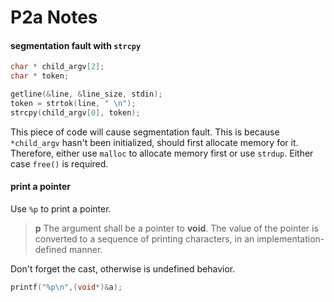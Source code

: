 # P2a Notes

#### segmentation fault with `strcpy`

```C
char * child_argv[2];
char * token;

getline(&line, &line_size, stdin);
token = strtok(line, " \n");
strcpy(child_argv[0], token);
```

This piece of code will cause segmentation fault. This is because `*child_argv` hasn't been initialized, should first allocate memory for it. Therefore, either use `malloc` to allocate memory first or use `strdup`. Either case `free()` is required.

#### print a pointer

Use `%p` to print a pointer. 

>  **p** The argument shall be a pointer to **void**. The value of the pointer is converted to a sequence of printing characters, in an implementation-defined manner.

Don't forget the cast, otherwise is undefined behavior.

```c
printf("%p\n",(void*)&a);
```
